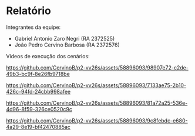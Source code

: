 # Relatório

Integrantes da equipe: 
-  Gabriel Antonio Zaro Negri (RA 2372525)
-  João Pedro Cervino Barbosa (RA 2372576)

Vídeos de execução dos cenários:

https://github.com/CervinoB/p2-vv26s/assets/58896093/98907e72-c2de-49b3-bc9f-8e26fb9718be

https://github.com/CervinoB/p2-vv26s/assets/58896093/7133ae75-2b10-426c-94fd-24cbb998afee

https://github.com/CervinoB/p2-vv26s/assets/58896093/81a72a25-536e-4d96-8f59-326ce0520c9c

https://github.com/CervinoB/p2-vv26s/assets/58896093/9c8febdc-e680-4a29-8e19-bf42470885ac
